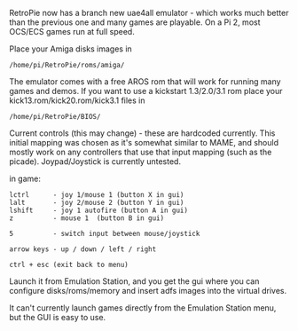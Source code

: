 RetroPie now has a branch new uae4all emulator - which works much better than the previous one and many games are playable. On a Pi 2, most OCS/ECS games run at full speed.

Place your Amiga disks images in

```shell
/home/pi/RetroPie/roms/amiga/
```

The emulator comes with a free AROS rom that will work for running many games and demos. If you want to
use a kickstart 1.3/2.0/3.1 rom place your kick13.rom/kick20.rom/kick3.1 files in 


```shell
/home/pi/RetroPie/BIOS/
```

Current controls (this may change) - these are hardcoded currently. This initial mapping was chosen as it's somewhat similar to MAME, and should mostly work on any controllers that use that input mapping (such as the picade). Joypad/Joystick is currently untested.

in game:
```
lctrl      - joy 1/mouse 1 (button X in gui)
lalt       - joy 2/mouse 2 (button Y in gui)
lshift     - joy 1 autofire (button A in gui)
z          - mouse 1  (button B in gui)

5          - switch input between mouse/joystick

arrow keys - up / down / left / right

ctrl + esc (exit back to menu)
```

Launch it from Emulation Station, and you get the gui where you can configure disks/roms/memory and insert adfs images into the virtual drives. 

It can't currently launch games directly from the Emulation Station menu, but the GUI is easy to use.

